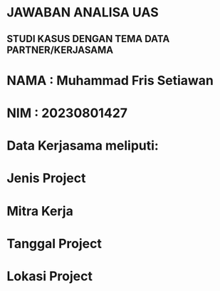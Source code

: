 # JAWABAN ANALISA UAS
## STUDI KASUS DENGAN TEMA DATA PARTNER/KERJASAMA
# NAMA : Muhammad Fris Setiawan
# NIM : 20230801427

# Data Kerjasama meliputi:
# Jenis Project
# Mitra Kerja
# Tanggal Project
# Lokasi Project
